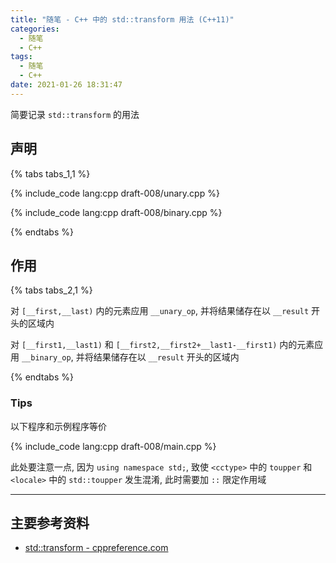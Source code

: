 ```yaml
---
title: "随笔 - C++ 中的 std::transform 用法 (C++11)"
categories:
  - 随笔
  - C++
tags:
  - 随笔
  - C++
date: 2021-01-26 18:31:47
---
```


简要记录 `std::transform` 的用法

<!-- more -->

## 声明

{% tabs tabs_1,1 %}

<!-- tab 一元 -->

{% include_code lang:cpp draft-008/unary.cpp %}

<!-- endtab -->
<!-- tab 二元 -->

{% include_code lang:cpp draft-008/binary.cpp %}

<!-- endtab -->

{% endtabs %}

## 作用

{% tabs tabs_2,1 %}

<!-- tab 一元 -->

对 `[__first,__last)` 内的元素应用 `__unary_op`, 并将结果储存在以 `__result` 开头的区域内

<!-- endtab -->
<!-- tab 二元 -->

对 `[__first1,__last1)` 和 `[__first2,__first2+__last1-__first1)` 内的元素应用 `__binary_op`, 并将结果储存在以 `__result` 开头的区域内

<!-- endtab -->

{% endtabs %}

### Tips

以下程序和示例程序等价

{% include_code lang:cpp draft-008/main.cpp %}

此处要注意一点, 因为 `using namespace std;`, 致使 `<cctype>` 中的 `toupper` 和 `<locale>` 中的 `std::toupper` 发生混淆, 此时需要加 `::` 限定作用域

---

## 主要参考资料

- [std::transform - cppreference.com](https://en.cppreference.com/w/cpp/algorithm/transform)

